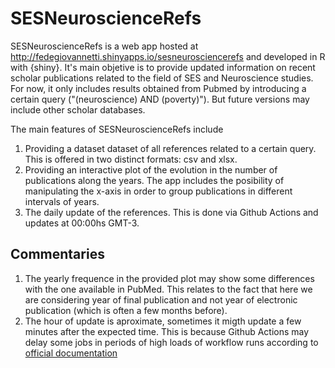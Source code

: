 # SESNeuroscienceRefs

SESNeuroscienceRefs is a web app hosted at http://fedegiovannetti.shinyapps.io/sesneurosciencerefs and developed in R with {shiny}. It's main objetive is to provide updated information on recent scholar publications related to the field of SES and Neuroscience studies. For now, it only includes results obtained from Pubmed by introducing a certain query ("(neuroscience) AND (poverty)"). But future versions may include other scholar databases.

The main features of SESNeuroscienceRefs include
1. Providing a dataset dataset of all references related to a certain query. This is offered in two distinct formats: csv and xlsx.  
2. Providing an interactive plot of the evolution in the number of publications along the years. The app includes the posibility of manipulating the x-axis in order to group publications in different intervals of years.
3. The daily update of the references. This is done via Github Actions and updates at 00:00hs GMT-3.

## Commentaries

1. The yearly frequence in the provided plot may show some differences with the one available in PubMed. This relates to the fact that here we are considering year of final publication and not year of electronic publication (which is often a few months before).
2. The hour of update is aproximate, sometimes it migth update a few minutes after the expected time. This is because Github Actions may delay some jobs in periods of high loads of workflow runs according to [official documentation](https://docs.github.com/en/actions/using-workflows/events-that-trigger-workflows#schedule)

